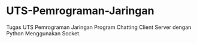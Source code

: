 # UTS-Pemrograman-Jaringan
Tugas UTS Pemrograman Jaringan Program Chatting Client Server dengan Python Menggunakan Socket.
